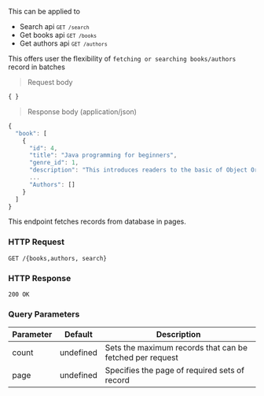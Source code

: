 This can be applied to 
- Search api <code>`GET /search`</code>
- Get books api <code>`GET /books`</code>
- Get authors api <code>`GET /authors`</code>

<aside class="notice">
 This offers user the flexibility of <code>fetching or searching books/authors</code> record in batches
</aside>

> Request body

```javascript
{ }
```

> Response body (application/json)

```javascript
{
  "book": [
    {
      "id": 4,
      "title": "Java programming for beginners",
      "genre_id": 1,
      "description": "This introduces readers to the basic of Object Oriented Programmng Language",
      ...
      "Authors": []
    }
  ]
}
```

This endpoint fetches records from database in pages.

### HTTP Request

`GET /{books,authors, search}`

### HTTP Response

`200 OK`

### Query Parameters

Parameter | Default | Description
--------- | ------- | -----------
count | undefined | Sets the maximum records that can be fetched per request
page | undefined | Specifies the page of required sets of record
